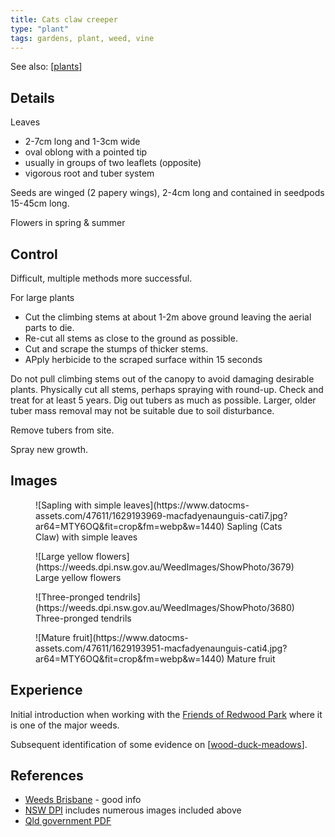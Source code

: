 ```yaml
---
title: Cats claw creeper
type: "plant"
tags: gardens, plant, weed, vine
---
```


See also: [[plants]]


## Details

Leaves 

- 2-7cm long and 1-3cm wide
- oval oblong with a pointed tip
- usually in groups of two leaflets (opposite)
- vigorous root and tuber system

Seeds are winged (2 papery wings), 2-4cm long and contained in seedpods 15-45cm long.

Flowers in spring & summer

## Control

Difficult, multiple methods more successful.

For large plants 

- Cut the climbing stems at about 1-2m above ground leaving the aerial parts to die. 
- Re-cut all stems as close to the ground as possible.
- Cut and scrape the stumps of thicker stems.
- APply herbicide to the scraped surface within 15 seconds

Do not pull climbing stems out of the canopy to avoid damaging desirable plants. Physically cut all stems, perhaps spraying with round-up. Check and treat for at least 5 years. Dig out tubers as much as possible. Larger, older tuber mass removal may not be suitable due to soil disturbance.

Remove tubers from site.

Spray new growth.

## Images

<figure markdown>
![Sapling with simple leaves](https://www.datocms-assets.com/47611/1629193969-macfadyenaunguis-cati7.jpg?ar64=MTY6OQ&fit=crop&fm=webp&w=1440)
<caption>Sapling (Cats Claw) with simple leaves</caption>
</figure>

<figure markdown>
![Large yellow flowers](https://weeds.dpi.nsw.gov.au/WeedImages/ShowPhoto/3679)
<caption>Large yellow flowers</caption>
</figure>

<figure markdown>
![Three-pronged tendrils](https://weeds.dpi.nsw.gov.au/WeedImages/ShowPhoto/3680)
<caption>Three-pronged tendrils</caption>
</figure>

<figure markdown>
![Mature fruit](https://www.datocms-assets.com/47611/1629193951-macfadyenaunguis-cati4.jpg?ar64=MTY6OQ&fit=crop&fm=webp&w=1440)
<caption>Mature fruit</caption>
</figure>


## Experience

Initial introduction when working with the [Friends of Redwood Park](https://fep.org.au/our-parks/redwood-park/) where it is one of the major weeds. 

Subsequent identification of some evidence on [[wood-duck-meadows]].

## References

- [Weeds Brisbane](https://weeds.brisbane.qld.gov.au/weeds/cats-claw-creeper) - good info
- [NSW DPI](https://weeds.dpi.nsw.gov.au/Weeds/Details/33) includes numerous images included above
- [Qld government PDF](https://www.publications.qld.gov.au/ckan-publications-attachments-prod/resources/3b1dfe71-8d68-409a-a2ad-a9e2739432c0/cats-claw-creeper.pdf?ETag=0167385ad2e69f2c7f0b664fd76697e1)


[//begin]: # "Autogenerated link references for markdown compatibility"
[plants]: plants "Plants"
[wood-duck-meadows]: ../wood-duck-meadows "Wood duck meadows"
[//end]: # "Autogenerated link references"